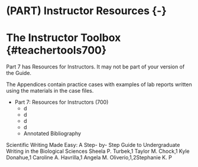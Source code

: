 # (PART) Instructor Resources {-}
# The Instructor Toolbox {#teachertools700}

Part 7 has Resources for Instructors. It may not be part of your version of the Guide.

The Appendices contain practice cases with examples of lab reports written using the materials in the case files.

* Part 7: Resources for Instructors (700)
    + d
    + d
    + d
    + d
    + Annotated Bibliography

Scientific Writing Made Easy: A Step- by- Step Guide to Undergraduate Writing in the Biological Sciences
Sheela P. Turbek,1 Taylor M. Chock,1 Kyle Donahue,1 Caroline A. Havrilla,1 Angela M. Oliverio,1,2Stephanie K. P




